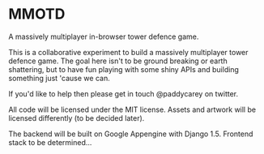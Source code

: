 MMOTD
=====

A massively multiplayer in-browser tower defence game.

This is a collaborative experiment to build a massively multiplayer tower defence game.  The goal here isn't to be ground breaking or earth shattering, but to have fun playing with some shiny APIs and building something just 'cause we can.

If you'd like to help then please get in touch @paddycarey on twitter.

All code will be licensed under the MIT license.  Assets and artwork will be licensed differently (to be decided later).

The backend will be built on Google Appengine with Django 1.5. Frontend stack to be determined...
